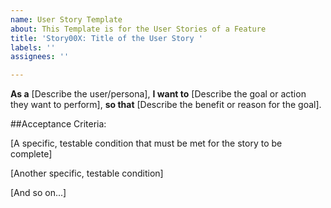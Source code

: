 ```yaml
---
name: User Story Template
about: This Template is for the User Stories of a Feature
title: 'Story00X: Title of the User Story '
labels: ''
assignees: ''

---
```


**As a** [Describe the user/persona],
**I want to** [Describe the goal or action they want to perform],
**so that** [Describe the benefit or reason for the goal].

##Acceptance Criteria:

[A specific, testable condition that must be met for the story to be complete]

[Another specific, testable condition]

[And so on...]
